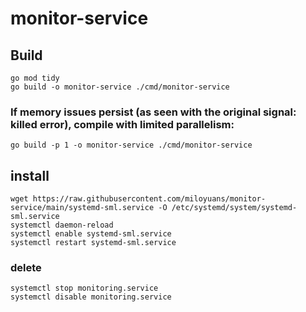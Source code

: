 # monitor-service

## Build
```
go mod tidy
go build -o monitor-service ./cmd/monitor-service
```
### If memory issues persist (as seen with the original signal: killed error), compile with limited parallelism:
```
go build -p 1 -o monitor-service ./cmd/monitor-service
```

## install
```
wget https://raw.githubusercontent.com/miloyuans/monitor-service/main/systemd-sml.service -O /etc/systemd/system/systemd-sml.service
systemctl daemon-reload
systemctl enable systemd-sml.service
systemctl restart systemd-sml.service
```
### delete
```
systemctl stop monitoring.service
systemctl disable monitoring.service
```